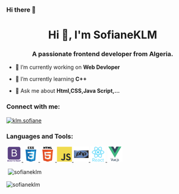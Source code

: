### Hi there 👋

<!--
**SofianeKLM/SofianeKLM** is a ✨ _special_ ✨ repository because its `README.md` (this file) appears on your GitHub profile.

Here are some ideas to get you started:

- 🔭 I’m currently working on ...
- 🌱 I’m currently learning ...
- 👯 I’m looking to collaborate on ...
- 🤔 I’m looking for help with ...
- 💬 Ask me about ...
- 📫 How to reach me: ...
- 😄 Pronouns: ...
- ⚡ Fun fact: ...
-->
<h1 align="center">Hi 👋, I'm SofianeKLM</h1>
<h3 align="center">A passionate frontend developer from Algeria.</h3>

- 🔭 I’m currently working on **Web Devloper**

- 🌱 I’m currently learning **C++**

- 💬 Ask me about **Html,CSS,Java Script,...**

<h3 align="left">Connect with me:</h3>
<p align="left">
<a href="https://fb.com/klm.sofiane" target="blank"><img align="center" src="https://raw.githubusercontent.com/rahuldkjain/github-profile-readme-generator/master/src/images/icons/Social/facebook.svg" alt="klm.sofiane" height="30" width="40" /></a>
</p>

<h3 align="left">Languages and Tools:</h3>
<p align="left"> <a href="https://getbootstrap.com" target="_blank"> <img src="https://raw.githubusercontent.com/devicons/devicon/master/icons/bootstrap/bootstrap-plain-wordmark.svg" alt="bootstrap" width="40" height="40"/> </a> <a href="https://www.w3schools.com/css/" target="_blank"> <img src="https://raw.githubusercontent.com/devicons/devicon/master/icons/css3/css3-original-wordmark.svg" alt="css3" width="40" height="40"/> </a> <a href="https://www.w3.org/html/" target="_blank"> <img src="https://raw.githubusercontent.com/devicons/devicon/master/icons/html5/html5-original-wordmark.svg" alt="html5" width="40" height="40"/> </a> <a href="https://developer.mozilla.org/en-US/docs/Web/JavaScript" target="_blank"> <img src="https://raw.githubusercontent.com/devicons/devicon/master/icons/javascript/javascript-original.svg" alt="javascript" width="40" height="40"/> </a> <a href="https://www.php.net" target="_blank"> <img src="https://raw.githubusercontent.com/devicons/devicon/master/icons/php/php-original.svg" alt="php" width="40" height="40"/> </a> <a href="https://reactjs.org/" target="_blank"> <img src="https://raw.githubusercontent.com/devicons/devicon/master/icons/react/react-original-wordmark.svg" alt="react" width="40" height="40"/> </a> <a href="https://vuejs.org/" target="_blank"> <img src="https://raw.githubusercontent.com/devicons/devicon/master/icons/vuejs/vuejs-original-wordmark.svg" alt="vuejs" width="40" height="40"/> </a> </p>

<p>&nbsp;<img align="center" src="https://github-readme-stats.vercel.app/api?username=sofianeklm&show_icons=true&theme=cobalt&locale=en" alt="sofianeklm" /></p>

<p><img align="center" src="https://github-readme-streak-stats.herokuapp.com/?user=sofianeklm&theme=highcontrast" alt="sofianeklm" /></p>



<script src="https://platform.linkedin.com/badges/js/profile.js" async defer type="text/javascript">
<div class="badge-base LI-profile-badge" data-locale="fr_FR" data-size="large" data-theme="dark" data-type="VERTICAL" data-vanity="sofianeklm" data-version="v1"><a class="badge-base__link LI-simple-link" href="https://dz.linkedin.com/in/sofianeklm?trk=profile-badge">Sofiane KLM</a></div>
            
</script>



